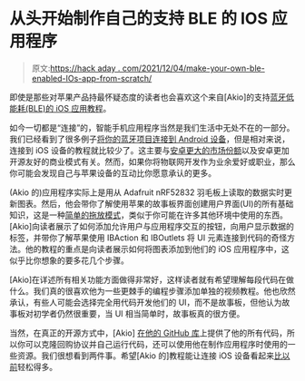 # 从头开始制作自己的支持 BLE 的 IOS 应用程序

> 原文:[https://hack aday . com/2021/12/04/make-your-own-ble-enabled-IOs-app-from-scratch/](https://hackaday.com/2021/12/04/make-your-own-ble-enabled-ios-app-from-scratch/)

即使是那些对苹果产品持最怀疑态度的读者也会喜欢这个来自[Akio]的支持[蓝牙低能耗(BLE)的 iOS 应用教程](https://www.instructables.com/IOS-App-for-Adafruit-Feather-NRF52832/)。

如今一切都是“连接”的，智能手机应用程序当然是我们生活中无处不在的一部分。我们已经看到了很多例子[将你的蓝牙项目连接到 Android 设备](https://hackaday.com/2013/02/15/beginners-androidarduino-example-shows-the-power-of-app-inventor/)，但是相对来说，连接到 iOS 设备的教程就比较少了。这主要与[安卓更大的市场份额](https://hackaday.com/2020/09/09/google-turns-android-up-to-11-with-latest-update/)以及安卓更加开源友好的商业模式有关。然而，如果你将物联网开发作为业余爱好或职业，那么你可能会发现自己与苹果设备的互动比你愿意承认的更多。

(Akio 的)应用程序实际上是用从 Adafruit nRF52832 羽毛板上读取的数据实时更新图表。然后，他会带你了解使用苹果的故事板界面创建用户界面(UI)的所有基础知识，这是一种[简单的拖放模式](https://hackaday.com/2018/09/21/myopenlab-talks-to-arduino-pi-and-more/)，类似于你可能在许多其他环境中使用的东西。[Akio]向读者展示了如何添加允许用户与应用程序交互的按钮，向用户显示数据的标签，并带你了解苹果使用 IBAction 和 IBOutlets 将 UI 元素连接到代码的奇怪方法。他的教程的重点是向读者展示如何将图表添加到他们的 iOS 应用程序中，这似乎比你想象的要多花几个步骤。

[Akio]在详述所有相关功能方面做得非常好，这样读者就有希望理解每段代码在做什么。我们真的很喜欢他为一些更棘手的编程步骤添加单独的视频教程。他也欣然承认，有些人可能会选择完全用代码开发他们的 UI，而不是故事板，但他认为故事板对初学者仍然很重要，当 UI 相当简单时，故事板真的很方便。

当然，在真正的开源方式中，[Akio] [在他的 GitHub 库](https://github.com/shaqattack13/iOS-BLE)上提供了他的所有代码，所以你可以克隆回购协议并自己运行代码，还可以使用他在制作应用程序时使用的一些资源。我们很想看到两件事。希望[Akio 的]教程能让连接 iOS 设备看起来[比以前](https://hackaday.com/2018/08/03/beginning-ble-experiments-and-making-everything-better/)轻松得多。